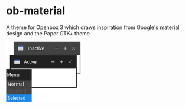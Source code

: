 # ob-material
A theme for Openbox 3 which draws inspiration from Google's material design and the Paper GTK+ theme


![Screenshot](screenshot.png?raw=true)